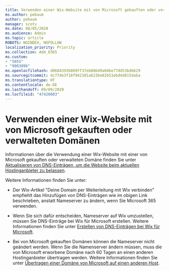 ```yaml
---
title: Verwenden einer Wix-Website mit von Microsoft gekauften oder verwalteten Domänen
ms.author: pebaum
author: pebaum
manager: scotv
ms.date: 08/05/2020
ms.audience: Admin
ms.topic: article
ROBOTS: NOINDEX, NOFOLLOW
localization_priority: Priority
ms.collection: Adm_O365
ms.custom:
- "5855"
- "9003096"
ms.openlocfilehash: d0684393b089ff37eb88649a04be77dd53bdb629
ms.sourcegitcommit: dc77de3f18f942101a623be82b51ebd4d815daba
ms.translationtype: HT
ms.contentlocale: de-DE
ms.lasthandoff: 09/09/2020
ms.locfileid: "47420803"
---
```

# <a name="using-a-wix-website-with-microsoft-purchased-or-managed-domains"></a>Verwenden einer Wix-Website mit von Microsoft gekauften oder verwalteten Domänen

Informationen über die Verwendung einer Wix-Website mit einer von Microsoft gekauften oder verwalteten Domäne finden Sie unter [Aktualisieren von DNS-Einträgen, um die Website beim aktuellen Hostinganbieter zu belassen](https://docs.microsoft.com/microsoft-365/admin/dns/update-dns-records-to-retain-current-hosting-provider).

Weitere Informationen finden Sie unter: 

- Der Wix-Artikel "Deine Domain per Weiterleitung mit Wix verbinden" empfiehlt das Hinzufügen von DNS-Einträgen wie im obigen Link beschrieben, anstatt Nameserver zu ändern, wenn Sie Microsoft 365 verwenden.

- Wenn Sie sich dafür entscheiden, Nameserver auf Wix umzustellen, müssen Sie DNS-Einträge bei Wix für Microsoft erstellen. Weitere Informationen finden Sie unter [Erstellen von DNS-Einträgen bei Wix für Microsoft](https://docs.microsoft.com/microsoft-365/admin/dns/create-dns-records-at-wix).

- Bei von Microsoft gekauften Domänen können die Nameserver nicht geändert werden. Wenn Sie die Namenserver ändern müssen, muss die von Microsoft erworbene Domäne nach 60 Tagen an einen anderen Hostinganbieter übertragen werden. Weitere Informationen finden Sie unter [Übertragen einer Domäne von Microsoft auf einen anderen Host](https://docs.microsoft.com/microsoft-365/admin/get-help-with-domains/transfer-a-domain-from-microsoft-to-another-host).
